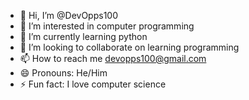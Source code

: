 - 👋 Hi, I’m @DevOpps100
- 👀 I’m interested in computer programming 
- 🌱 I’m currently learning python 
- 💞️ I’m looking to collaborate on learning programming 
- 📫 How to reach me devopps100@gmail.com
- 😄 Pronouns: He/Him
- ⚡ Fun fact: I love computer science 

<!---
DevOpps100/DevOpps100 is a ✨ special ✨ repository because its `README.md` (this file) appears on your GitHub profile.
You can click the Preview link to take a look at your changes.
--->
